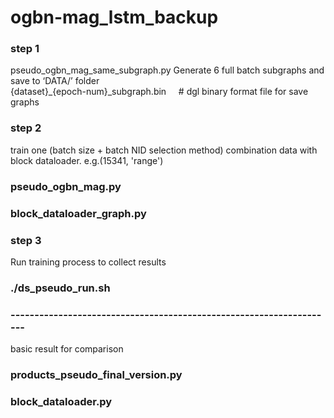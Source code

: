 # ogbn-mag_lstm_backup
### step 1 
pseudo_ogbn_mag_same_subgraph.py
Generate 6 full batch subgraphs and save to ‘DATA/’ folder  
{dataset}_{epoch-num}_subgraph.bin  &nbsp;&nbsp;&nbsp; # dgl binary format file for save graphs
### step 2 
train one (batch size + batch NID selection method) combination data with block dataloader.    e.g.(15341, 'range')
### pseudo_ogbn_mag.py      
### block_dataloader_graph.py

### step 3 
Run training process to collect results
### ./ds_pseudo_run.sh

### --------------------------------------------------------------------



basic result for comparison
### products_pseudo_final_version.py
### block_dataloader.py

